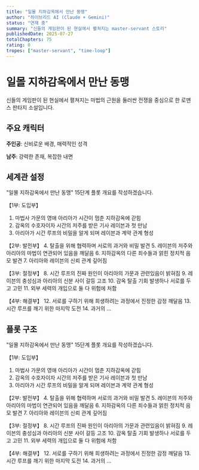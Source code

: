 ```yaml
---
title: "일몰 지하감옥에서 만난 동맹"
author: "하이브리드 AI (Claude + Gemini)"
status: "연재 중"
summary: "신들의 게임판이 된 현실에서 펼쳐지는 master-servant 스토리"
publishedDate: 2025-07-27
totalChapters: 75
rating: 0
tropes: ["master-servant", "time-loop"]
---
```


# 일몰 지하감옥에서 만난 동맹

신들의 게임판이 된 현실에서 펼쳐지는 마법의 근원을 둘러싼 전쟁을 중심으로 한 로맨스 판타지 소설입니다.

## 주요 캐릭터

**주인공**: 신비로운 배경, 매력적인 성격

**남주**: 강력한 존재, 복잡한 내면

## 세계관 설정
"일몰 지하감옥에서 만난 동맹" 15단계 플롯 개요를 작성하겠습니다.

【1부: 도입부】
1. 마법사 가문의 영애 아리아가 시간이 멈춘 지하감옥에 갇힘
2. 감옥의 수호자이자 시간의 저주를 받은 기사 레이븐과 첫 만남
3. 아리아가 시간 루프의 비밀을 알게 되며 레이븐과 계약 관계 형성

【2부: 발전부】
4. 탈출을 위해 협력하며 서로의 과거와 비밀 발견
5. 레이븐의 저주와 아리아의 마법이 연관되어 있음을 깨달음
6. 지하감옥의 다른 죄수들과 얽힌 정치적 음모 발견
7. 아리아와 레이븐의 신뢰 관계 깊어짐

【3부: 절정부】
8. 시간 루프의 진짜 원인이 아리아의 가문과 관련있음이 밝혀짐
9. 레이븐의 충성심과 아리아의 신분 사이 갈등 고조
10. 감옥 탈출 기회 발생하나 서로를 두고 고민
11. 외부 세력의 개입으로 둘 다 위험에 처함

【4부: 해결부】
12. 서로를 구하기 위해 희생하려는 과정에서 진정한 감정 깨달음
13. 시간 루프를 깨기 위한 마지막 도전
14. 과거의 ...

## 플롯 구조
"일몰 지하감옥에서 만난 동맹" 15단계 플롯 개요를 작성하겠습니다.

【1부: 도입부】
1. 마법사 가문의 영애 아리아가 시간이 멈춘 지하감옥에 갇힘
2. 감옥의 수호자이자 시간의 저주를 받은 기사 레이븐과 첫 만남
3. 아리아가 시간 루프의 비밀을 알게 되며 레이븐과 계약 관계 형성

【2부: 발전부】
4. 탈출을 위해 협력하며 서로의 과거와 비밀 발견
5. 레이븐의 저주와 아리아의 마법이 연관되어 있음을 깨달음
6. 지하감옥의 다른 죄수들과 얽힌 정치적 음모 발견
7. 아리아와 레이븐의 신뢰 관계 깊어짐

【3부: 절정부】
8. 시간 루프의 진짜 원인이 아리아의 가문과 관련있음이 밝혀짐
9. 레이븐의 충성심과 아리아의 신분 사이 갈등 고조
10. 감옥 탈출 기회 발생하나 서로를 두고 고민
11. 외부 세력의 개입으로 둘 다 위험에 처함

【4부: 해결부】
12. 서로를 구하기 위해 희생하려는 과정에서 진정한 감정 깨달음
13. 시간 루프를 깨기 위한 마지막 도전
14. 과거의 ...